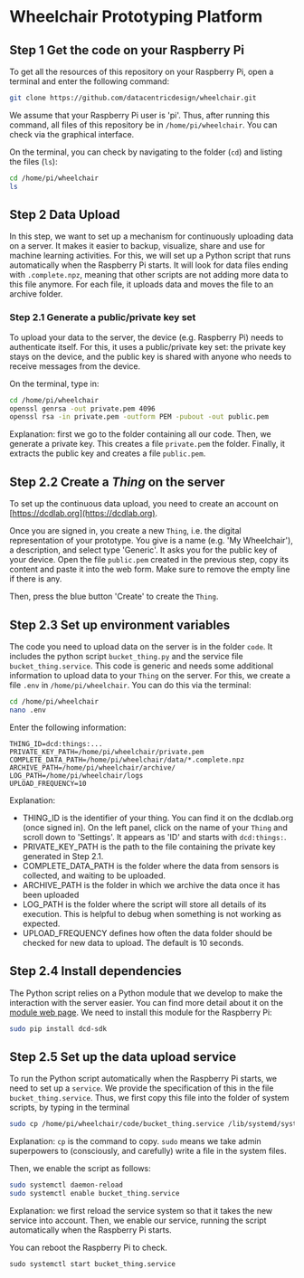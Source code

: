 # Wheelchair Prototyping Platform

## Step 1 Get the code on your Raspberry Pi

To get all the resources of this repository on your Raspberry Pi, open a terminal and enter the following command:

```bash
git clone https://github.com/datacentricdesign/wheelchair.git
```

We assume that your Raspberry Pi user is 'pi'. Thus, after running this command, all files of this repository be in `/home/pi/wheelchair`. You can check via the graphical interface.

On the terminal, you can check by navigating to the folder (`cd`) and listing the files (`ls`):

```bash
cd /home/pi/wheelchair
ls
```

## Step 2 Data Upload

In this step, we want to set up a mechanism for continuously uploading data on a server. It makes it easier to backup, visualize, share and use for machine learning activities. For this, we will set up a Python script that runs automatically when the Raspberry Pi starts. It will look for data files ending with `.complete.npz`, meaning that other scripts are not adding more data to this file anymore. For each file, it uploads data and moves the file to an archive folder.

### Step 2.1 Generate a public/private key set

To upload your data to the server, the device (e.g. Raspberry Pi) needs to authenticate itself. For this, it uses a public/private key set: the private key stays on the device, and the public key is shared with anyone who needs to receive messages from the device.

On the terminal, type in:

```bash
cd /home/pi/wheelchair
openssl genrsa -out private.pem 4096
openssl rsa -in private.pem -outform PEM -pubout -out public.pem
```

Explanation: first we go to the folder containing all our code. Then, we generate a private key. This creates a file `private.pem` the folder. Finally, it extracts the public key and creates a file `public.pem`.

## Step 2.2 Create a _Thing_ on the server

To set up the continuous data upload, you need to create an account on [https://dcdlab.org](https://dcdlab.org).

Once you are signed in, you create a new `Thing`, i.e. the digital representation of your prototype. You give is a name (e.g. 'My Wheelchair'), a description, and select type 'Generic'. It asks you for the public key of your device. Open the file `public.pem` created in the previous step, copy its content and paste it into the web form. Make sure to remove the empty line if there is any.

Then, press the blue button 'Create' to create the `Thing`.

## Step 2.3 Set up environment variables

The code you need to upload data on the server is in the folder `code`. It includes the python script `bucket_thing.py` and the service file `bucket_thing.service`. This code is generic and needs some additional information to upload data to your `Thing` on the server. For this, we create a file `.env` in `/home/pi/wheelchair`. You can do this via the terminal:

```bash
cd /home/pi/wheelchair
nano .env
```

Enter the following information:

```
THING_ID=dcd:things:...
PRIVATE_KEY_PATH=/home/pi/wheelchair/private.pem
COMPLETE_DATA_PATH=/home/pi/wheelchair/data/*.complete.npz
ARCHIVE_PATH=/home/pi/wheelchair/archive/
LOG_PATH=/home/pi/wheelchair/logs
UPLOAD_FREQUENCY=10
```

Explanation:
* THING_ID is the identifier of your thing. You can find it on the dcdlab.org (once signed in). On the left panel, click on the name of your `Thing` and scroll down to 'Settings'. It appears as 'ID' and starts with `dcd:things:`.
* PRIVATE_KEY_PATH is the path to the file containing the private key generated in Step 2.1.
* COMPLETE_DATA_PATH is the folder where the data from sensors is collected, and waiting to be uploaded.
* ARCHIVE_PATH is the folder in which we archive the data once it has been uploaded
* LOG_PATH is the folder where the script will store all details of its execution. This is helpful to debug when something is not working as expected.
* UPLOAD_FREQUENCY defines how often the data folder should be checked for new data to upload. The default is 10 seconds.

## Step 2.4 Install dependencies

The Python script relies on a Python module that we develop to make the interaction with the server easier. You can find more detail about it on the [module web page](https://pypi.org/project/dcd-sdk/). We need to install this module for the Raspberry Pi:

```bash
sudo pip install dcd-sdk
```

## Step 2.5 Set up the data upload service

To run the Python script automatically when the Raspberry Pi starts, we need to set up a `service`. We provide the specification of this in the file `bucket_thing.service`. Thus, we first copy this file into the folder of system scripts, by typing in the terminal

```bash
sudo cp /home/pi/wheelchair/code/bucket_thing.service /lib/systemd/system/bucket_thing.service
```

Explanation: `cp` is the command to copy. `sudo` means we take admin superpowers to (consciously, and carefully) write a file in the system files. 

Then, we enable the script as follows:

```bash
sudo systemctl daemon-reload
sudo systemctl enable bucket_thing.service
```

Explanation: we first reload the service system so that it takes the new service into account. Then, we enable our service, running the script automatically when the Raspberry Pi starts.

You can reboot the Raspberry Pi to check.
```
sudo systemctl start bucket_thing.service